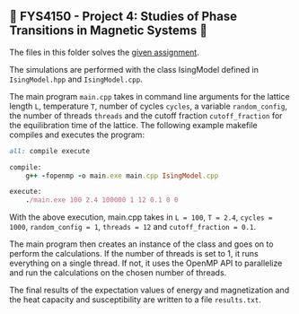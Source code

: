 ## 🎲 FYS4150 - Project 4: Studies of Phase Transitions in Magnetic Systems 🧲

The files in this folder solves the [given assignment](http://compphysics.github.io/ComputationalPhysics/doc/Projects/2020/Project4/pdf/Project4.pdf).

The simulations are performed with the class IsingModel defined in `IsingModel.hpp` and `IsingModel.cpp`.

The main program `main.cpp` takes in command line arguments for the lattice length `L`, temperature `T`, number of cycles `cycles`, a variable `random_config`, the number of threads `threads` and the cutoff fraction `cutoff_fraction` for the equilibration time of the lattice. The following example makefile compiles and executes the program:
``` Ruby
all: compile execute

compile:
	g++ -fopenmp -o main.exe main.cpp IsingModel.cpp

execute:
	./main.exe 100 2.4 100000 1 12 0.1 0 0 
```
With the above execution, main.cpp takes in `L = 100`, `T = 2.4`, `cycles = 1000`, `random_config = 1`, `threads = 12` and `cutoff_fraction = 0.1`.

The main program then creates an instance of the class and goes on to perform the calculations. If the number of threads is set to 1, it runs everything on a single thread. If not, it uses the OpenMP API to parallelize and run the calculations on the chosen number of threads.

The final results of the expectation values of energy and magnetization and the heat capacity and susceptibility are written to a file `results.txt`.
